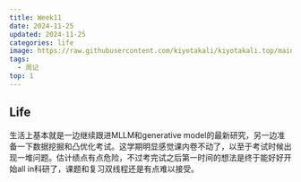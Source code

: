 ```yaml
---
title: Week11
date: 2024-11-25
updated: 2024-11-25
categories: life
image: https://raw.githubusercontent.com/kiyotakali/kiyotakali.top/main/pic_back/ba10.webp
tags:
  - 周记
top: 1
---
```


## Life
生活上基本就是一边继续跟进MLLM和generative model的最新研究，另一边准备一下数据挖掘和凸优化考试。这学期明显感觉课内卷不动了，以至于考试时候出现一堆问题。估计绩点有点危险，不过考完试之后第一时间的想法是终于能好好开始all in科研了，课题和复习双线程还是有点难以接受。